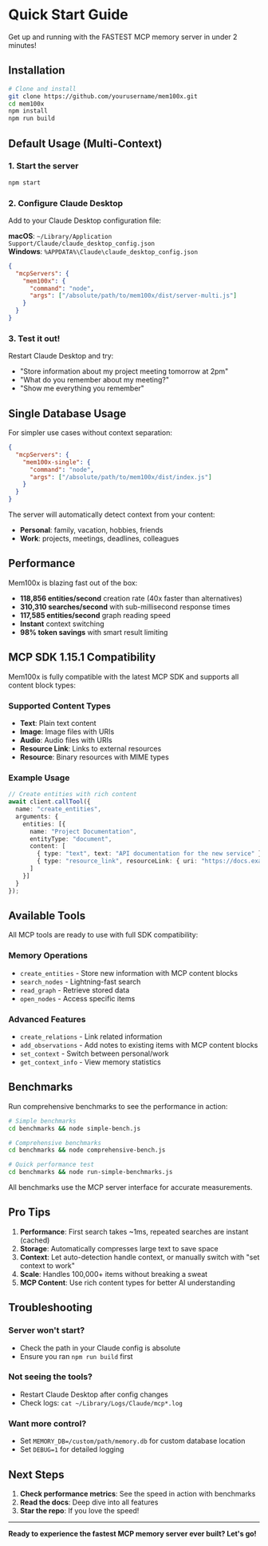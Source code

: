 # Quick Start Guide

Get up and running with the FASTEST MCP memory server in under 2 minutes!

## Installation

```bash
# Clone and install
git clone https://github.com/yourusername/mem100x.git
cd mem100x
npm install
npm run build
```

## Default Usage (Multi-Context)

### 1. Start the server

```bash
npm start
```

### 2. Configure Claude Desktop

Add to your Claude Desktop configuration file:

**macOS**: `~/Library/Application Support/Claude/claude_desktop_config.json`  
**Windows**: `%APPDATA%\Claude\claude_desktop_config.json`

```json
{
  "mcpServers": {
    "mem100x": {
      "command": "node",
      "args": ["/absolute/path/to/mem100x/dist/server-multi.js"]
    }
  }
}
```

### 3. Test it out!

Restart Claude Desktop and try:
- "Store information about my project meeting tomorrow at 2pm"
- "What do you remember about my meeting?"
- "Show me everything you remember"

## Single Database Usage

For simpler use cases without context separation:

```json
{
  "mcpServers": {
    "mem100x-single": {
      "command": "node",
      "args": ["/absolute/path/to/mem100x/dist/index.js"]
    }
  }
}
```

The server will automatically detect context from your content:
- **Personal**: family, vacation, hobbies, friends
- **Work**: projects, meetings, deadlines, colleagues

## Performance

Mem100x is blazing fast out of the box:

- **118,856 entities/second** creation rate (40x faster than alternatives)
- **310,310 searches/second** with sub-millisecond response times
- **117,585 entities/second** graph reading speed
- **Instant** context switching
- **98% token savings** with smart result limiting

## MCP SDK 1.15.1 Compatibility

Mem100x is fully compatible with the latest MCP SDK and supports all content block types:

### Supported Content Types
- **Text**: Plain text content
- **Image**: Image files with URIs
- **Audio**: Audio files with URIs  
- **Resource Link**: Links to external resources
- **Resource**: Binary resources with MIME types

### Example Usage
```typescript
// Create entities with rich content
await client.callTool({
  name: "create_entities",
  arguments: {
    entities: [{
      name: "Project Documentation",
      entityType: "document",
      content: [
        { type: "text", text: "API documentation for the new service" },
        { type: "resource_link", resourceLink: { uri: "https://docs.example.com/api" } }
      ]
    }]
  }
});
```

## Available Tools

All MCP tools are ready to use with full SDK compatibility:

### Memory Operations
- `create_entities` - Store new information with MCP content blocks
- `search_nodes` - Lightning-fast search
- `read_graph` - Retrieve stored data
- `open_nodes` - Access specific items

### Advanced Features
- `create_relations` - Link related information
- `add_observations` - Add notes to existing items with MCP content blocks
- `set_context` - Switch between personal/work
- `get_context_info` - View memory statistics

## Benchmarks

Run comprehensive benchmarks to see the performance in action:

```bash
# Simple benchmarks
cd benchmarks && node simple-bench.js

# Comprehensive benchmarks
cd benchmarks && node comprehensive-bench.js

# Quick performance test
cd benchmarks && node run-simple-benchmarks.js
```

All benchmarks use the MCP server interface for accurate measurements.

## Pro Tips

1. **Performance**: First search takes ~1ms, repeated searches are instant (cached)
2. **Storage**: Automatically compresses large text to save space
3. **Context**: Let auto-detection handle context, or manually switch with "set context to work"
4. **Scale**: Handles 100,000+ items without breaking a sweat
5. **MCP Content**: Use rich content types for better AI understanding

## Troubleshooting

### Server won't start?
- Check the path in your Claude config is absolute
- Ensure you ran `npm run build` first

### Not seeing the tools?
- Restart Claude Desktop after config changes
- Check logs: `cat ~/Library/Logs/Claude/mcp*.log`

### Want more control?
- Set `MEMORY_DB=/custom/path/memory.db` for custom database location
- Set `DEBUG=1` for detailed logging

## Next Steps

1. **Check performance metrics**: See the speed in action with benchmarks
2. **Read the docs**: Deep dive into all features
3. **Star the repo**: If you love the speed!

---

**Ready to experience the fastest MCP memory server ever built? Let's go!**
